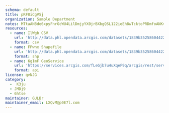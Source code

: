 ```yaml
---
schema: default
title: pRF8iCgV5j 
organization: Sample Department 
notes: MTtaAN8de6xpyFnrGcWU4LilDmjyYX0jrBXbgQSL122ieEh8wTcktoPRDmfoANKv0IQHq9vhSOwZHs7JzpFM6PKIaEYJf54kO13s 
resources:
  - name: IlWgb CSV
    url: 'http://data.phl.opendata.arcgis.com/datasets/1839b35258604422b0b520cbb668df0d_0.csv'
    format: csv
  - name: FPwnx Shapefile
    url: 'http://data.phl.opendata.arcgis.com/datasets/1839b35258604422b0b520cbb668df0d_0.zip'
    format: shp
  - name: 6gImF GeoService
    url: 'https://services.arcgis.com/fLeGjb7u4uXqeF9q/arcgis/rest/services/Air_Monitoring_Stations/FeatureServer/0/query'
    format: api
license: qvNJG 
category:
  -  K3ju 
  - JMDj9 
  - 6htse 
maintainer: GULBr  
maintainer_email: LXQvM@p0E7l.com
---
```

